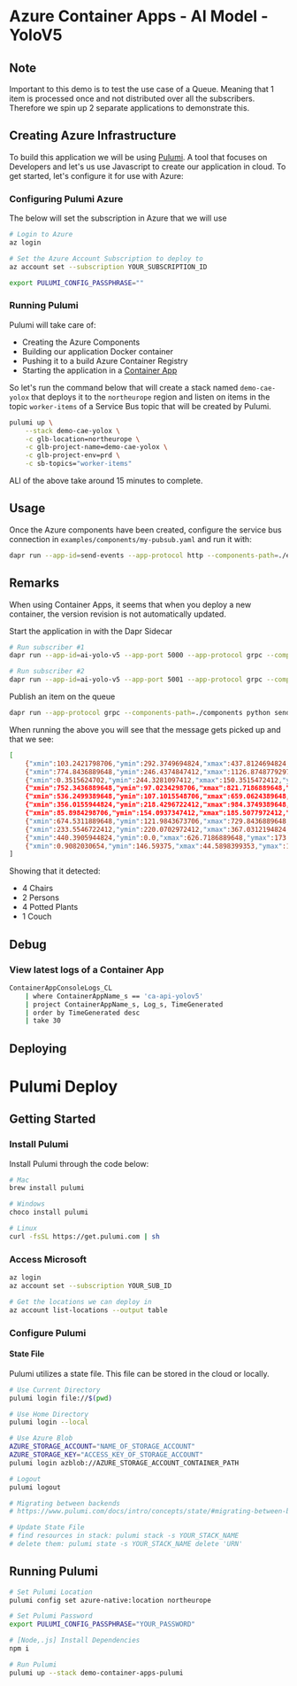 # Azure Container Apps - AI Model - YoloV5

## Note

Important to this demo is to test the use case of a Queue. Meaning that 1 item is processed once and not distributed over all the subscribers. Therefore we spin up 2 separate applications to demonstrate this.

## Creating Azure Infrastructure

To build this application we will be using [Pulumi](https://www.pulumi.com/). A tool that focuses on Developers and let's us use Javascript to create our application in cloud. To get started, let's configure it for use with Azure:

### Configuring Pulumi Azure

The below will set the subscription in Azure that we will use

```bash
# Login to Azure
az login

# Set the Azure Account Subscription to deploy to
az account set --subscription YOUR_SUBSCRIPTION_ID

export PULUMI_CONFIG_PASSPHRASE=""
```

### Running Pulumi

Pulumi will take care of:
* Creating the Azure Components
* Building our application Docker container
* Pushing it to a build Azure Container Registry
* Starting the application in a [Container App](https://docs.microsoft.com/en-us/azure/container-apps/overview)

So let's run the command below that will create a stack named `demo-cae-yolox` that deploys it to the `northeurope` region and listen on items in the topic `worker-items` of a Service Bus topic that will be created by Pulumi.

```bash
pulumi up \
    --stack demo-cae-yolox \
    -c glb-location=northeurope \
    -c glb-project-name=demo-cae-yolox \
    -c glb-project-env=prd \
    -c sb-topics="worker-items"
```

ALl of the above take around 15 minutes to complete.

## Usage

Once the Azure components have been created, configure the service bus connection in `examples/components/my-pubsub.yaml` and run it with:

```bash
dapr run --app-id=send-events --app-protocol http --components-path=./example/components python example/send.py
```

## Remarks

When using Container Apps, it seems that when you deploy a new container, the version revision is not automatically updated.


Start the application in with the Dapr Sidecar

```bash
# Run subscriber #1
dapr run --app-id=ai-yolo-v5 --app-port 5000 --app-protocol grpc --components-path=./components python "main.py --port 5000"

# Run subscriber #2
dapr run --app-id=ai-yolo-v5 --app-port 5001 --app-protocol grpc --components-path=./components python "main.py --port 5001"
```

Publish an item on the queue

```bash
dapr run --app-protocol grpc --components-path=./components python send.py
```

When running the above you will see that the message gets picked up and that we see:

```bash
[
    {"xmin":103.2421798706,"ymin":292.3749694824,"xmax":437.8124694824,"ymax":615.8124389648,"confidence":0.8725585938,"class":56,"name":"chair"},
    {"xmin":774.8436889648,"ymin":246.4374847412,"xmax":1126.8748779297,"ymax":567.5311889648,"confidence":0.841796875,"class":56,"name":"chair"},
    {"xmin":0.3515624702,"ymin":244.3281097412,"xmax":150.3515472412,"ymax":483.6249389648,"confidence":0.8344726562,"class":56,"name":"chair"},
    {"xmin":752.3436889648,"ymin":97.0234298706,"xmax":821.7186889648,"ymax":220.5390472412,"confidence":0.8227539062,"class":0,"name":"person"},
    {"xmin":536.2499389648,"ymin":107.1015548706,"xmax":659.0624389648,"ymax":210.4609222412,"confidence":0.7124023438,"class":0,"name":"person"},
    {"xmin":356.0155944824,"ymin":218.4296722412,"xmax":984.3749389648,"ymax":491.1249389648,"confidence":0.6181640625,"class":57,"name":"couch"},
    {"xmin":85.8984298706,"ymin":154.0937347412,"xmax":185.5077972412,"ymax":284.8749694824,"confidence":0.5854492188,"class":58,"name":"potted plant"},
    {"xmin":674.5311889648,"ymin":121.9843673706,"xmax":729.8436889648,"ymax":205.1874847412,"confidence":0.384765625,"class":58,"name":"potted plant"},
    {"xmin":233.5546722412,"ymin":220.0702972412,"xmax":367.0312194824,"ymax":321.9062194824,"confidence":0.2978515625,"class":56,"name":"chair"},
    {"xmin":440.3905944824,"ymin":0.0,"xmax":626.7186889648,"ymax":173.1952972412,"confidence":0.2956542969,"class":58,"name":"potted plant"},
    {"xmin":0.9082030654,"ymin":146.59375,"xmax":44.5898399353,"ymax":170.0312347412,"confidence":0.2568359375,"class":58,"name":"potted plant"}
]
```

Showing that it detected:

* 4 Chairs
* 2 Persons
* 4 Potted Plants
* 1 Couch

## Debug

### View latest logs of a Container App

```bash
ContainerAppConsoleLogs_CL 
    | where ContainerAppName_s == 'ca-api-yolov5' 
    | project ContainerAppName_s, Log_s, TimeGenerated 
    | order by TimeGenerated desc 
    | take 30
```

## Deploying

# Pulumi Deploy

## Getting Started

### Install Pulumi

Install Pulumi through the code below:

```bash
# Mac
brew install pulumi

# Windows
choco install pulumi

# Linux
curl -fsSL https://get.pulumi.com | sh
```

### Access Microsoft

```bash
az login
az account set --subscription YOUR_SUB_ID

# Get the locations we can deploy in
az account list-locations --output table
```

### Configure Pulumi

#### State File

Pulumi utilizes a state file. This file can be stored in the cloud or locally.

```bash
# Use Current Directory
pulumi login file://$(pwd)

# Use Home Directory
pulumi login --local

# Use Azure Blob
AZURE_STORAGE_ACCOUNT="NAME_OF_STORAGE_ACCOUNT"
AZURE_STORAGE_KEY="ACCESS_KEY_OF_STORAGE_ACCOUNT"
pulumi login azblob://AZURE_STORAGE_ACCOUNT_CONTAINER_PATH

# Logout
pulumi logout

# Migrating between backends
# https://www.pulumi.com/docs/intro/concepts/state/#migrating-between-backends

# Update State File
# find resources in stack: pulumi stack -s YOUR_STACK_NAME
# delete them: pulumi state -s YOUR_STACK_NAME delete 'URN'
```

## Running Pulumi

```bash
# Set Pulumi Location
pulumi config set azure-native:location northeurope

# Set Pulumi Password
export PULUMI_CONFIG_PASSPHRASE="YOUR_PASSWORD"

# [Node,.js] Install Dependencies
npm i

# Run Pulumi
pulumi up --stack demo-container-apps-pulumi
```
